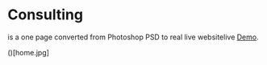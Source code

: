 # Consulting
is a one page converted from Photoshop PSD to real live websitelive [Demo](https://aymanmorsy.github.io/consulting).

()[home.jpg]

